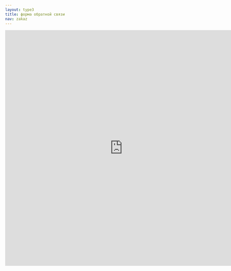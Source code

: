 ```yaml
---
layout: type3
title: форма обратной связи
nav: zakaz
---
```

<iframe src="https://docs.google.com/spreadsheet/embeddedform?formkey=dF90VlIyVFRfWjFDUHhpZktLQ2VEbWc6MA" width="760" height="764" frameborder="0" marginheight="0" marginwidth="0" topmargin="0" leftmargin="0" rightmargin="0" bottommargin="0"   background-color=#ffcc99>Loading...</iframe>